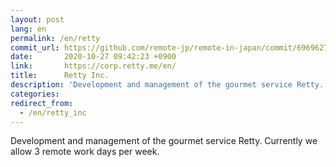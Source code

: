 ```yaml
---
layout: post
lang: en
permalink: /en/retty
commit_url: https://github.com/remote-jp/remote-in-japan/commit/6969627468e4b5d3dc6a5448dad15ec846220eb9
date:       2020-10-27 09:42:23 +0900
link:       https://corp.retty.me/en/
title:      Retty Inc.
description: 'Development and management of the gourmet service Retty. Currently we allow 3 remote work days per week.'
categories: 
redirect_from:
  - /en/retty_inc
---
```


<p>Development and management of the gourmet service Retty. Currently we allow 3 remote work days per week.</p>
